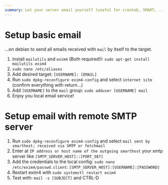 ```yaml
---
summary: Let your server email yourself (useful for crontab, SMART, ...)
---
```


# Setup basic email #
...on debian to send all emails received with `mail` by itself to the target.
1. Install `mailutils` and `exim4` (Both required!): `sudo apt-get install mailutils exim4`
2. `sudo nano /etc/aliases`
3. Add desired target: `[USERNAME]: [EMAIL]`
4. Run `sudo dpkg-reconfigure exim4-config` and select `internet site` (confirm everything with return...)
5. Add `[USERNAME]` to the `mail` group: `sudo adduser [USERNAME] mail`
6. Enjoy you local email service!

# Setup email with remote SMTP server #
1. Run `sudo dpkg-reconfigure exim4-config` and select `mail sent by smarthost; received via SMTP or fetchmail`
2. Enter at `IP address or host name of the outgoing smarthost` your smtp server like `[SMTP_SERVER_HOST]::[PORT_587]`
3. Add the credentials to the local config: `sudo nano /etc/exim4/passwd.client`: `[SMTP_SERVER_HOST]:[USERNAME]:[PASSWORD]`
4. Restart exim4 with `sudo systemctl restart exim4`
5. Test with: `mail -s [SUBJECT]` and CTRL-D
